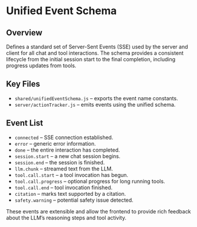 # Unified Event Schema

## Overview
Defines a standard set of Server-Sent Events (SSE) used by the server and client
for all chat and tool interactions. The schema provides a consistent lifecycle
from the initial session start to the final completion, including progress
updates from tools.

## Key Files
- `shared/unifiedEventSchema.js` – exports the event name constants.
- `server/actionTracker.js` – emits events using the unified schema.

## Event List
- `connected` – SSE connection established.
- `error` – generic error information.
- `done` – the entire interaction has completed.
- `session.start` – a new chat session begins.
- `session.end` – the session is finished.
- `llm.chunk` – streamed text from the LLM.
- `tool.call.start` – a tool invocation has begun.
- `tool.call.progress` – optional progress for long running tools.
- `tool.call.end` – tool invocation finished.
- `citation` – marks text supported by a citation.
- `safety.warning` – potential safety issue detected.

These events are extensible and allow the frontend to provide rich feedback
about the LLM’s reasoning steps and tool activity.
